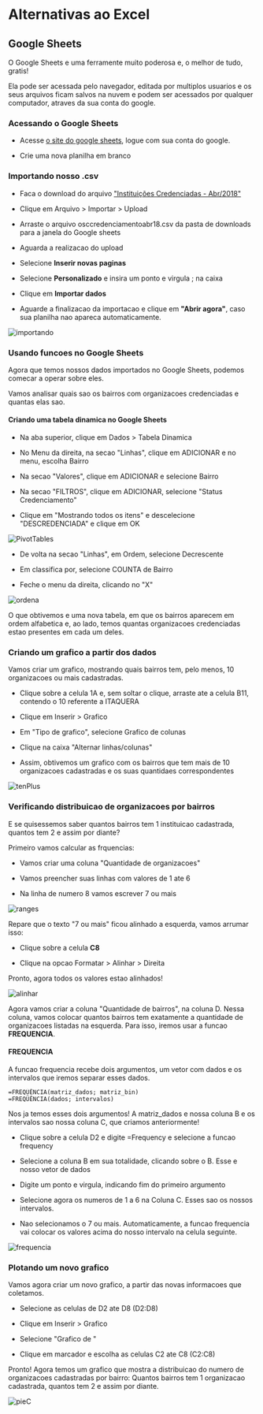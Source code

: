 # Alternativas ao Excel

## Google Sheets

O Google Sheets e uma ferramente muito poderosa e, o melhor de tudo, gratis!

Ela pode ser acessada pelo navegador, editada por multiplos usuarios e os seus arquivos ficam salvos na nuvem e podem ser acessados por qualquer computador, atraves da sua conta do google.

### Acessando o Google Sheets

* Acesse [o site do google sheets](https://www.google.com/sheets/about/), logue com sua conta do google.

* Crie uma nova planilha em branco

### Importando nosso .csv

* Faca o download do arquivo ["Instituições Credenciadas - Abr/2018"](http://dados.prefeitura.sp.gov.br/dataset/organizacoes-credenciadas-para-atendimento-da-educacao-infantil)

* Clique em Arquivo > Importar > Upload 

* Arraste o arquivo osccredenciamentoabr18.csv da pasta de downloads para a janela do Google sheets

* Aguarda a realizacao do upload

* Selecione **Inserir novas paginas**

* Selecione **Personalizado** e insira um ponto e virgula ; na caixa

* Clique em **Importar dados**

* Aguarde a finalizacao da importacao e clique em **"Abrir agora"**, caso sua planilha nao apareca automaticamente.

![importando](import.gif)

### Usando funcoes no Google Sheets

Agora que temos nossos dados importados no Google Sheets, podemos comecar a operar sobre eles.

Vamos analisar quais sao os bairros com organizacoes credenciadas e quantas elas sao.

#### Criando uma tabela dinamica no Google Sheets

* Na aba superior, clique em Dados > Tabela Dinamica

* No Menu da direita, na secao "Linhas", clique em ADICIONAR e no menu, escolha Bairro

* Na secao "Valores", clique em ADICIONAR e selecione Bairro

* Na secao "FILTROS", clique em ADICIONAR, selecione "Status Credenciamento"

* Clique em "Mostrando todos os itens" e descelecione "DESCREDENCIADA" e clique em OK

![PivotTables](Ptable.gif)

* De volta na secao "Linhas", em Ordem, selecione Decrescente

* Em classifica por, selecione COUNTA de Bairro

* Feche o menu da direita, clicando no "X"

![ordena](ord.gif)

O que obtivemos e uma nova tabela, em que os bairros aparecem em ordem alfabetica e, ao lado, temos quantas organizacoes credenciadas estao presentes em cada um deles.

### Criando um grafico a partir dos dados

Vamos criar um grafico, mostrando quais bairros tem, pelo menos, 10 organizacoes ou mais cadastradas.

* Clique sobre a celula 1A e, sem soltar o clique, arraste ate a celula B11, contendo o 10 referente a ITAQUERA

* Clique em Inserir > Grafico

* Em "Tipo de grafico", selecione Grafico de colunas

* Clique na caixa "Alternar linhas/colunas"

* Assim, obtivemos um grafico com os bairros que tem mais de 10 organizacoes cadastradas e os suas quantidaes correspondentes

![tenPlus](tenPlus.gif)


### Verificando distribuicao de organizacoes por bairros

E se quisessemos saber quantos bairros tem 1 instituicao cadastrada, quantos tem 2 e assim por diante?

Primeiro vamos calcular as frquencias:

* Vamos criar uma coluna "Quantidade de organizacoes"

* Vamos preencher suas linhas com valores de 1 ate 6

* Na linha de numero 8 vamos escrever 7 ou mais

![ranges](Range.gif)

Repare que o texto "7 ou mais" ficou alinhado a esquerda, vamos arrumar isso:

* Clique sobre a celula **C8**

* Clique na opcao Formatar > Alinhar > Direita

Pronto, agora todos os valores estao alinhados!

![alinhar](alinhar.gif)

Agora vamos criar a coluna "Quantidade de bairros", na coluna D. Nessa coluna, vamos colocar quantos bairros tem exatamente a quantidade de organizacoes listadas na esquerda. Para isso, iremos usar a funcao **FREQUENCIA**.

#### FREQUENCIA

A funcao frequencia recebe dois argumentos, um vetor com dados e os intervalos que iremos separar esses dados.


	=FREQÜÊNCIA(matriz_dados; matriz_bin)
	=FREQÜÊNCIA(dados; intervalos)

Nos ja temos esses dois argumentos! A matriz_dados e nossa coluna B e os intervalos sao nossa coluna C, que criamos anteriormente!

* Clique sobre a celula D2 e digite =Frequency e selecione a funcao frequency

* Selecione a coluna B em sua totalidade, clicando sobre o B. Esse e nosso vetor de dados

* Digite um ponto e virgula, indicando fim do primeiro argumento

* Selecione agora os numeros de 1 a 6 na Coluna C. Esses sao os nossos intervalos.

* Nao selecionamos o 7 ou mais. Automaticamente, a funcao frequencia vai colocar os valores acima do nosso intervalo na celula seguinte.

![frequencia](frequencia.gif)

### Plotando um novo grafico

Vamos agora criar um novo grafico, a partir das novas informacoes que coletamos.

* Selecione as celulas de D2 ate D8 (D2:D8)

* Clique em Inserir > Grafico

* Selecione "Grafico de "

* Clique em marcador e escolha as celulas C2 ate C8 (C2:C8)

Pronto! Agora temos um grafico que mostra a distribuicao do numero de organizacoes cadastradas por bairro: Quantos bairros tem 1 organizacao cadastrada, quantos tem 2 e assim por diante.

![pieC](pieC.gif)






